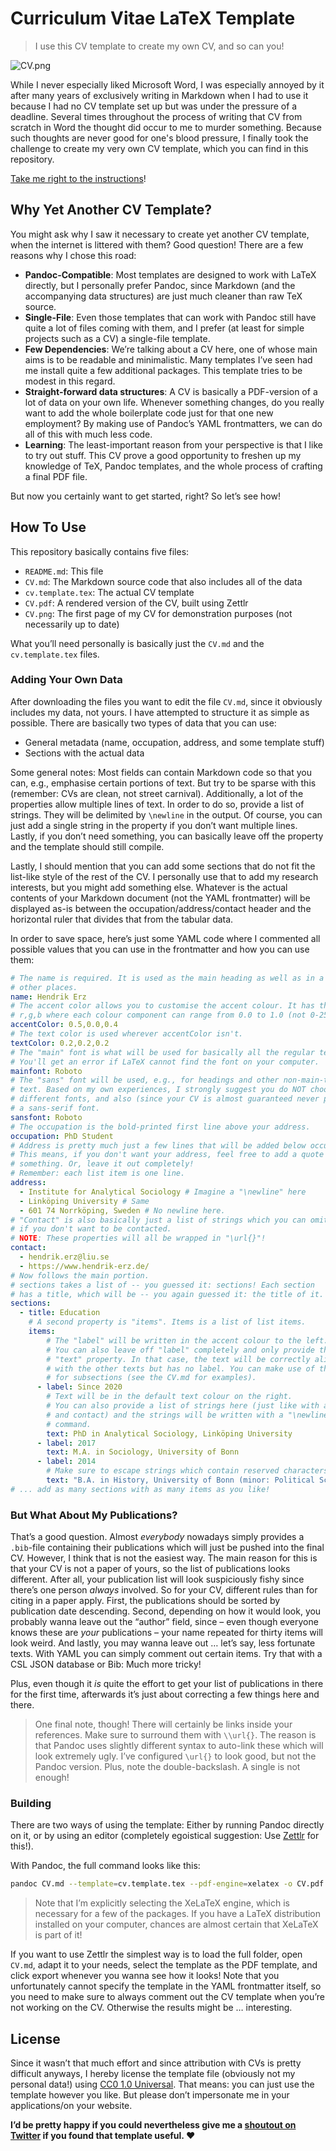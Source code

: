 # Curriculum Vitae LaTeX Template

> I use this CV template to create my own CV, and so can you!

![CV.png](CV.png)

While I never especially liked Microsoft Word, I was especially annoyed by it after many years of exclusively writing in Markdown when I had to use it because I had no CV template set up but was under the pressure of a deadline. Several times throughout the process of writing that CV from scratch in Word the thought did occur to me to murder something. Because such thoughts are never good for one's blood pressure, I finally took the challenge to create my very own CV template, which you can find in this repository.

[Take me right to the instructions](#how-to-use)!

## Why Yet Another CV Template?

You might ask why I saw it necessary to create yet another CV template, when the internet is littered with them? Good question! There are a few reasons why I chose this road:

- **Pandoc-Compatible**: Most templates are designed to work with LaTeX directly, but I personally prefer Pandoc, since Markdown (and the accompanying data structures) are just much cleaner than raw TeX source.
- **Single-File**: Even those templates that can work with Pandoc still have quite a lot of files coming with them, and I prefer (at least for simple projects such as a CV) a single-file template.
- **Few Dependencies**: We’re talking about a CV here, one of whose main aims is to be readable and minimalistic. Many templates I’ve seen had me install quite a few additional packages. This template tries to be modest in this regard.
- **Straight-forward data structures**: A CV is basically a PDF-version of a lot of data on your own life. Whenever something changes, do you really want to add the whole boilerplate code just for that one new employment? By making use of Pandoc’s YAML frontmatters, we can do all of this with much less code.
- **Learning**: The least-important reason from your perspective is that I like to try out stuff. This CV prove a good opportunity to freshen up my knowledge of TeX, Pandoc templates, and the whole process of crafting a final PDF file.

But now you certainly want to get started, right? So let’s see how!

## How To Use

This repository basically contains five files:

* `README.md`: This file
* `CV.md`: The Markdown source code that also includes all of the data
* `cv.template.tex`: The actual CV template
* `CV.pdf`: A rendered version of the CV, built using Zettlr
* `CV.png`: The first page of my CV for demonstration purposes (not necessarily up to date)

What you’ll need personally is basically just the `CV.md` and the `cv.template.tex` files.

### Adding Your Own Data

After downloading the files you want to edit the file `CV.md`, since it obviously includes my data, not yours. I have attempted to structure it as simple as possible. There are basically two types of data that you can use:

- General metadata (name, occupation, address, and some template stuff)
- Sections with the actual data

Some general notes: Most fields can contain Markdown code so that you can, e.g., emphasise certain portions of text. But try to be sparse with this (remember: CVs are clean, not street carnival). Additionally, a lot of the properties allow multiple lines of text. In order to do so, provide a list of strings. They will be delimited by `\newline` in the output. Of course, you can just add a single string in the property if you don’t want multiple lines. Lastly, if you don’t need something, you can basically leave off the property and the template should still compile.

Lastly, I should mention that you can add some sections that do not fit the list-like style of the rest of the CV. I personally use that to add my research interests, but you might add something else. Whatever is the actual contents of your Markdown document (not the YAML frontmatter) will be displayed as-is between the occupation/address/contact header and the horizontal ruler that divides that from the tabular data.

In order to save space, here’s just some YAML code where I commented all possible values that you can use in the frontmatter and how you can use them:

```yaml
# The name is required. It is used as the main heading as well as in a few
# other places.
name: Hendrik Erz
# The accent color allows you to customise the accent colour. It has the format
# r,g,b where each colour component can range from 0.0 to 1.0 (not 0-255!).
accentColor: 0.5,0.0,0.4
# The text color is used wherever accentColor isn't.
textColor: 0.2,0.2,0.2
# The "main" font is what will be used for basically all the regular text.
# You'll get an error if LaTeX cannot find the font on your computer.
mainfont: Roboto
# The "sans" font will be used, e.g., for headings and other non-main-text-body
# text. Based on my own experiences, I strongly suggest you do NOT choose two
# different fonts, and also (since your CV is almost guaranteed never printed)
# a sans-serif font.
sansfont: Roboto
# The occupation is the bold-printed first line above your address.
occupation: PhD Student
# Address is pretty much just a few lines that will be added below occupation.
# This means, if you don't want your address, feel free to add a quote or
# something. Or, leave it out completely!
# Remember: each list item is one line.
address:
  - Institute for Analytical Sociology # Imagine a "\newline" here
  - Linköping University # Same
  - 601 74 Norrköping, Sweden # No newline here.
# "Contact" is also basically just a list of strings which you can omit
# if you don't want to be contacted.
# NOTE: These properties will all be wrapped in "\url{}"!
contact:
  - hendrik.erz@liu.se
  - https://www.hendrik-erz.de/
# Now follows the main portion.
# sections takes a list of -- you guessed it: sections! Each section
# has a title, which will be -- you again guessed it: the title of it.
sections:
  - title: Education
    # A second property is "items". Items is a list of list items.
    items:
        # The "label" will be written in the accent colour to the left.
        # You can also leave off "label" completely and only provide the
        # "text" property. In that case, the text will be correctly aligned
        # with the other texts but has no label. You can make use of this
        # for subsections (see the CV.md for examples).
      - label: Since 2020
        # Text will be in the default text colour on the right.
        # You can also provide a list of strings here (just like with address
        # and contact) and the strings will be written with a "\newline"
        # command.
        text: PhD in Analytical Sociology, Linköping University
      - label: 2017
        text: M.A. in Sociology, University of Bonn
      - label: 2014
        # Make sure to escape strings which contain reserved characters.
        text: "B.A. in History, University of Bonn (minor: Political Science)"
# ... add as many sections with as many items as you like!
```

### But What About My Publications?

That’s a good question. Almost _everybody_ nowadays simply provides a `.bib`-file containing their publications which will just be pushed into the final CV. However, I think that is not the easiest way. The main reason for this is that your CV is not a paper of yours, so the list of publications looks different. After all, your publication list will look suspiciously fishy since there’s one person _always_ involved. So for your CV, different rules than for citing in a paper apply. First, the publications should be sorted by publication date descending. Second, depending on how it would look, you probably wanna leave out the “author” field, since – even though everyone knows these are _your_ publications – your name repeated for thirty items will look weird. And lastly, you may wanna leave out … let’s say, less fortunate texts. With YAML you can simply comment out certain items. Try that with a CSL JSON database or Bib: Much more tricky!

Plus, even though it _is_ quite the effort to get your list of publications in there for the first time, afterwards it’s just about correcting a few things here and there.

> One final note, though! There will certainly be links inside your references. Make sure to surround them with `\\url{}`. The reason is that Pandoc uses slightly different syntax to auto-link these which will look extremely ugly. I’ve configured `\url{}` to look good, but not the Pandoc version. Plus, note the double-backslash. A single is not enough!

### Building

There are two ways of using the template: Either by running Pandoc directly on it, or by using an editor (completely egoistical suggestion: Use [Zettlr](https://github.com/Zettlr/Zettlr) for this!).

With Pandoc, the full command looks like this:

```bash
pandoc CV.md --template=cv.template.tex --pdf-engine=xelatex -o CV.pdf
```

> Note that I’m explicitly selecting the XeLaTeX engine, which is necessary for a few of the packages. If you have a LaTeX distribution installed on your computer, chances are almost certain that XeLaTeX is part of it!

If you want to use Zettlr the simplest way is to load the full folder, open `CV.md`, adapt it to your needs, select the template as the PDF template, and click export whenever you wanna see how it looks! Note that you unfortunately cannot specify the template in the YAML frontmatter itself, so you need to make sure to always comment out the CV template when you’re not working on the CV. Otherwise the results might be … interesting.

## License

Since it wasn’t that much effort and since attribution with CVs is pretty difficult anyways, I hereby license the template file (obviously not my personal data!) using [CC0 1.0 Universal](https://creativecommons.org/publicdomain/zero/1.0/). That means: you can just use the template however you like. But please don’t impersonate me in your applications/on your website.

**I’d be pretty happy if you could nevertheless give me a [shoutout on Twitter](https://www.twitter.com/sahiralsaid) if you found that template useful. ❤️**
